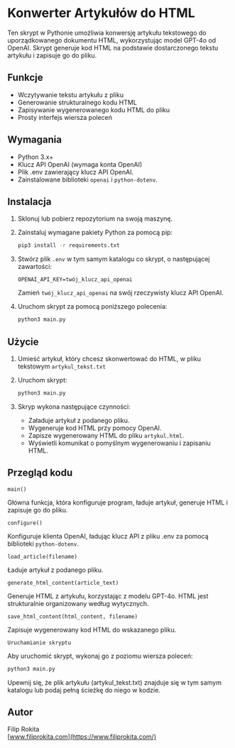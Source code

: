 # Konwerter Artykułów do HTML

Ten skrypt w Pythonie umożliwia konwersję artykułu tekstowego do uporządkowanego dokumentu HTML, wykorzystując model GPT-4o od OpenAI. Skrypt generuje kod HTML na podstawie dostarczonego tekstu artykułu i zapisuje go do pliku.

## Funkcje

- Wczytywanie tekstu artykułu z pliku
- Generowanie strukturalnego kodu HTML
- Zapisywanie wygenerowanego kodu HTML do pliku
- Prosty interfejs wiersza poleceń

## Wymagania

- Python 3.x+
- Klucz API OpenAI (wymaga konta OpenAI)
- Plik .env zawierający klucz API OpenAI.
- Zainstalowane biblioteki `openai` i `python-dotenv`.

## Instalacja

1. Sklonuj lub pobierz repozytorium na swoją maszynę.

2. Zainstaluj wymagane pakiety Python za pomocą pip:

   ```bash
   pip3 install -r requirements.txt
   ```

3. Stwórz plik `.env` w tym samym katalogu co skrypt, o następującej zawartości:

   ```
   OPENAI_API_KEY=twój_klucz_api_openai
   ```

   Zamień `twój_klucz_api_openai` na swój rzeczywisty klucz API OpenAI.

4. Uruchom skrypt za pomocą poniższego polecenia:

   ```bash
   python3 main.py
   ```

## Użycie

1. Umieść artykuł, który chcesz skonwertować do HTML, w pliku tekstowym `artykul_tekst.txt`
2. Uruchom skrypt:

   ```bash
   python3 main.py
   ```

3. Skryp wykona następujące czynności:
   - Załaduje artykuł z podanego pliku.
   - Wygeneruje kod HTML przy pomocy OpenAI.
   - Zapisze wygenerowany HTML do pliku `artykul.html`.
   - Wyświetli komunikat o pomyślnym wygenerowaniu i zapisaniu HTML.

## Przegląd kodu

`main()`

Główna funkcja, która konfiguruje program, ładuje artykuł, generuje HTML i zapisuje go do pliku.

`configure()`

Konfiguruje klienta OpenAI, ładując klucz API z pliku .env za pomocą biblioteki `python-dotenv`.

`load_article(filename)`

Ładuje artykuł z podanego pliku.

`generate_html_content(article_text)`

Generuje HTML z artykułu, korzystając z modelu GPT-4o. HTML jest strukturalnie organizowany według wytycznych.

`save_html_content(html_content, filename)`

Zapisuje wygenerowany kod HTML do wskazanego pliku.

`Uruchamianie skryptu`

Aby uruchomić skrypt, wykonaj go z poziomu wiersza poleceń:

```bash
python3 main.py
```

Upewnij się, że plik artykułu (artykul_tekst.txt) znajduje się w tym samym katalogu lub podaj pełną ścieżkę do niego w kodzie.

## Autor
Filip Rokita  
[www.filiprokita.com](https://www.filiprokita.com/)